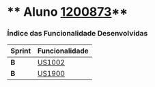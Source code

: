 ** Aluno [1200873](./)** 
===============================


### Índice das Funcionalidade Desenvolvidas ###


| Sprint | Funcionalidade     |
|--------|--------------------|
| **B**  | [US1002](US1002) |
| **B**  | [US1900](US1900) |